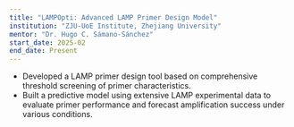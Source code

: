 ```yaml
---
title: "LAMPOpti: Advanced LAMP Primer Design Model"
institution: "ZJU-UoE Institute, Zhejiang University"
mentor: "Dr. Hugo C. Sámano-Sánchez"
start_date: 2025-02
end_date: Present
---
```


- Developed a LAMP primer design tool based on comprehensive threshold screening of primer characteristics.  
- Built a predictive model using extensive LAMP experimental data to evaluate primer performance and forecast amplification success under various conditions.
